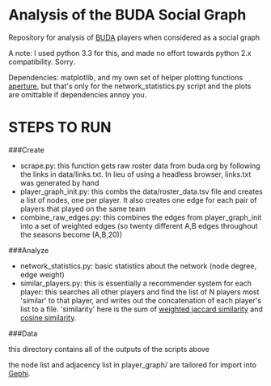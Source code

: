 Analysis of the BUDA Social Graph
=================================

Repository for analysis of [BUDA](http://buda.org) players when considered as a social graph

A note: I used python 3.3 for this, and made no effort towards python 2.x compatibility. Sorry.

Dependencies: matplotlib, and my own set of helper plotting functions [aperture](https://github.com/kevinsprong23/aperture), but that's only for the network_statistics.py script and the plots are omittable if dependencies annoy you.

STEPS TO RUN
============

###Create

* scrape.py: this function gets raw roster data from buda.org by following the links in data/links.txt. In lieu of using a headless browser, links.txt was generated by hand
* player_graph_init.py: this combs the data/roster_data.tsv file and creates a list of nodes, one per player. It also creates one edge for each pair of players that played on the same team
* combine_raw_edges.py: this combines the edges from player_graph_init into a set of weighted edges (so twenty different A,B edges throughout the seasons become (A,B,20))

###Analyze

* network_statistics.py: basic statistics about the network (node degree, edge weight)
* similar_players.py: this is essentially a recommender system for each player: this searches all other players and find the list of N players most 'similar' to that player, and writes out the concatenation of each player's list to a file. 'similarity' here is the sum of [weighted jaccard similarity](http://static.googleusercontent.com/media/research.google.com/en/us/pubs/archive/36928.pdf) and [cosine similarity](http://en.wikipedia.org/wiki/Cosine_similarity).

###Data

this directory contains all of the outputs of the scripts above

the node list and adjacency list in player_graph/ are tailored for import into [Gephi](http://gephi.github.io/).

